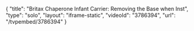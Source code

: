 {
    "title": "Britax Chaperone Infant Carrier: Removing the Base when Inst",
    "type": "solo",
    "layout": "iframe-static",
    "videoId": "3786394",
    "url": "\/tvpembed\/3786394"
}